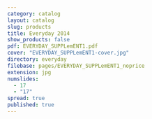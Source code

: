 ```yaml
---
category: catalog
layout: catalog
slug: products
title: Everyday 2014
show_products: false
pdf: EVERYDAY_SUPPLemENT1.pdf
cover: "EVERYDAY_SUPPLemENT1-cover.jpg"
directory: everyday
filebase: pages/EVERYDAY_SUPPLemENT1_noprice
extension: jpg
numslides: 
  - 17
  - "17"
spread: true
published: true
---
```


